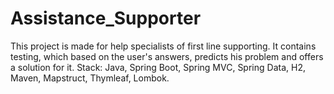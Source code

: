 # Assistance_Supporter
This project is made for help specialists of first line supporting. It contains testing, which based on the user's answers, predicts his problem and offers a solution for it.
Stack: Java, Spring Boot, Spring MVC, Spring Data, H2, Maven, Mapstruct, Thymleaf, Lombok.    
